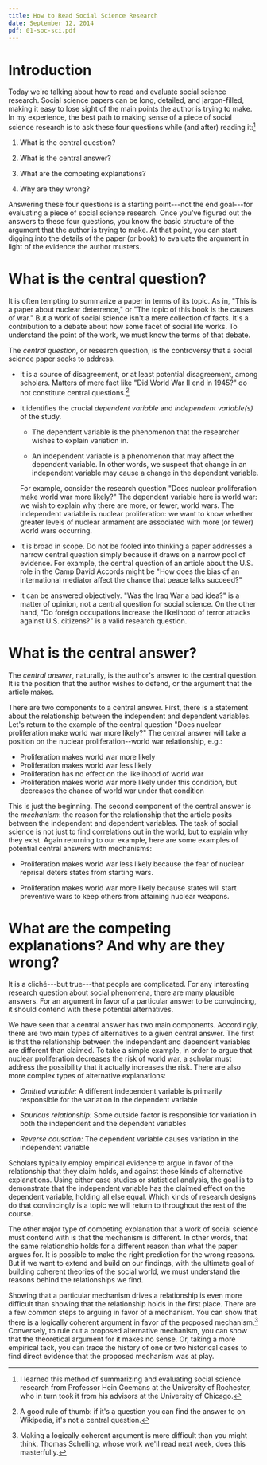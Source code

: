 ```yaml
---
title: How to Read Social Science Research
date: September 12, 2014
pdf: 01-soc-sci.pdf
---
```


# Introduction

Today we're talking about how to read and evaluate social science research.
Social science papers can be long, detailed, and jargon-filled, making it easy
to lose sight of the main points the author is trying to make.  In my
experience, the best path to making sense of a piece of social science
research is to ask these four questions while (and after) reading it:[^hein]

1. What is the central question?

2. What is the central answer?

3. What are the competing explanations?

4. Why are they wrong?

[^hein]: I learned this method of summarizing and evaluating social science
    research from Professor Hein Goemans at the University of Rochester, who
    in turn took it from his advisors at the University of Chicago.

Answering these four questions is a starting point---not the end goal---for
evaluating a piece of social science research.  Once you've figured out the
answers to these four questions, you know the basic structure of the argument
that the author is trying to make.  At that point, you can start digging into
the details of the paper (or book) to evaluate the argument in light of the
evidence the author musters.


# What is the central question?

It is often tempting to summarize a paper in terms of its topic.  As in, "This
is a paper about nuclear deterrence," or "The topic of this book is the causes
of war."  But a work of social science isn't a mere collection of facts.  It's
a contribution to a debate about how some facet of social life works.  To
understand the point of the work, we must know the terms of that debate.

The *central question*, or research question, is the controversy that a social
science paper seeks to address.

* It is a source of disagreement, or at least potential disagreement, among
  scholars.  Matters of mere fact like "Did World War II end in 1945?" do not
  constitute central questions.[^wiki]

* It identifies the crucial *dependent variable* and *independent variable(s)*
  of the study.

    - The dependent variable is the phenomenon that the researcher wishes to
      explain variation in.

    - An independent variable is a phenomenon that may affect the dependent
      variable.  In other words, we suspect that change in an independent
      variable may cause a change in the dependent variable.

    For example, consider the research question "Does nuclear proliferation
    make world war more likely?"  The dependent variable here is world war: we
    wish to explain why there are more, or fewer, world wars.  The independent
    variable is nuclear proliferation: we want to know whether greater levels
    of nuclear armament are associated with more (or fewer) world wars
    occurring.

* It is broad in scope.  Do not be fooled into thinking a paper addresses a
  narrow central question simply because it draws on a narrow pool of
  evidence.  For example, the central question of an article about the
  U.S. role in the Camp David Accords might be "How does the bias of an
  international mediator affect the chance that peace talks succeed?"

* It can be answered objectively.  "Was the Iraq War a bad idea?" is a matter
  of opinion, not a central question for social science.  On the other hand,
  "Do foreign occupations increase the likelihood of terror attacks against
  U.S. citizens?" is a valid research question.

[^wiki]: A good rule of thumb: if it's a question you can find the answer to
    on Wikipedia, it's not a central question.


# What is the central answer?

The *central answer*, naturally, is the author's answer to the central
question.  It is the position that the author wishes to defend, or the
argument that the article makes.

There are two components to a central answer.  First, there is a statement
about the relationship between the independent and dependent variables.  Let's
return to the example of the central question "Does nuclear proliferation make
world war more likely?"  The central answer will take a position on the
nuclear proliferation--world war relationship, e.g.:

* Proliferation makes world war more likely
* Proliferation makes world war less likely
* Proliferation has no effect on the likelihood of world war
* Proliferation makes world war more likely under this condition,
  but decreases the chance of world war under that condition

This is just the beginning.  The second component of the central answer is the
*mechanism*: the reason for the relationship that the article posits between
the independent and dependent variables.  The task of social science is not
just to find correlations out in the world, but to explain why they exist.
Again returning to our example, here are some examples of potential central
answers with mechanisms:

* Proliferation makes world war less likely because the fear of nuclear
  reprisal deters states from starting wars.

* Proliferation makes world war more likely because states will start
  preventive wars to keep others from attaining nuclear weapons.


# What are the competing explanations? And why are they wrong?

It is a cliché---but true---that people are complicated.  For any interesting
research question about social phenomena, there are many plausible answers.
For an argument in favor of a particular answer to be convqincing, it should
contend with these potential alternatives.

We have seen that a central answer has two main components.  Accordingly,
there are two main types of alternatives to a given central answer.  The first
is that the relationship between the independent and dependent variables are
different than claimed.  To take a simple example, in order to argue that
nuclear proliferation decreases the risk of world war, a scholar must address
the possibility that it actually increases the risk.  There are also more
complex types of alternative explanations:

* *Omitted variable:* A different independent variable is primarily
  responsible for the variation in the dependent variable

* *Spurious relationship:* Some outside factor is responsible for variation in
  both the independent and the dependent variables

* *Reverse causation:* The dependent variable causes variation in the
  independent variable

Scholars typically employ empirical evidence to argue in favor of the
relationship that they claim holds, and against these kinds of alternative
explanations.  Using either case studies or statistical analysis, the goal is
to demonstrate that the independent variable has the claimed effect on the
dependent variable, holding all else equal.  Which kinds of research designs
do that convincingly is a topic we will return to throughout the rest of the
course.

The other major type of competing explanation that a work of social science
must contend with is that the mechanism is different.  In other words, that
the same relationship holds for a different reason than what the paper argues
for.  It is possible to make the right prediction for the wrong reasons.  But
if we want to extend and build on our findings, with the ultimate goal of
building coherent theories of the social world, we must understand the reasons
behind the relationships we find.

Showing that a particular mechanism drives a relationship is even more
difficult than showing that the relationship holds in the first place.  There
are a few common steps to arguing in favor of a mechanism.  You can show that
there is a logically coherent argument in favor of the proposed
mechanism.[^schelling] Conversely, to rule out a proposed alternative
mechanism, you can show that the theoretical argument for it makes no sense.
Or, taking a more empirical tack, you can trace the history of one or two
historical cases to find direct evidence that the proposed mechanism was at
play.

[^schelling]: Making a logically coherent argument is more difficult than you
    might think.  Thomas Schelling, whose work we'll read next week, does this
    masterfully.
